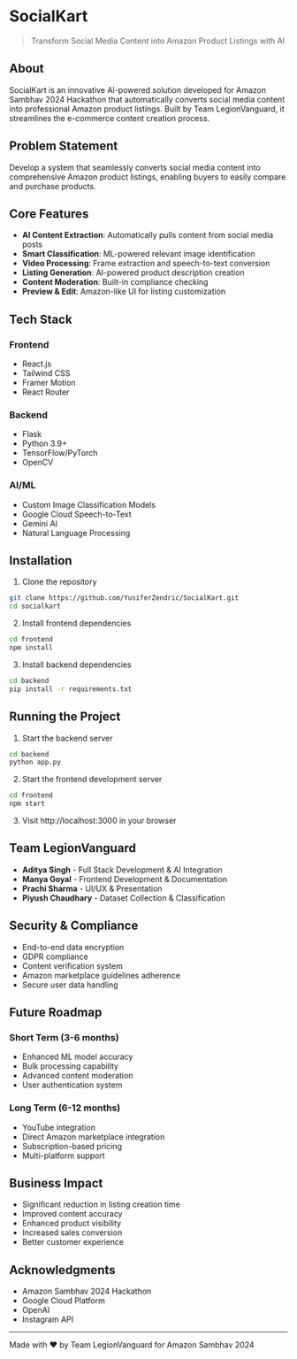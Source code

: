 # SocialKart

> Transform Social Media Content into Amazon Product Listings with AI

##  About

SocialKart is an innovative AI-powered solution developed for Amazon Sambhav 2024 Hackathon that automatically converts social media content into professional Amazon product listings. Built by Team LegionVanguard, it streamlines the e-commerce content creation process.

##  Problem Statement

Develop a system that seamlessly converts social media content into comprehensive Amazon product listings, enabling buyers to easily compare and purchase products.

##  Core Features

- **AI Content Extraction**: Automatically pulls content from social media posts
- **Smart Classification**: ML-powered relevant image identification
- **Video Processing**: Frame extraction and speech-to-text conversion
- **Listing Generation**: AI-powered product description creation
- **Content Moderation**: Built-in compliance checking
- **Preview & Edit**: Amazon-like UI for listing customization

##  Tech Stack

### Frontend
- React.js
- Tailwind CSS
- Framer Motion
- React Router

### Backend
- Flask
- Python 3.9+
- TensorFlow/PyTorch
- OpenCV

### AI/ML
- Custom Image Classification Models
- Google Cloud Speech-to-Text
- Gemini AI
- Natural Language Processing

##  Installation

1. Clone the repository
```bash
git clone https://github.com/YusiferZendric/SocialKart.git
cd socialkart
```
2. Install frontend dependencies
```bash
cd frontend
npm install
```
3. Install backend dependencies
```bash
cd backend
pip install -r requirements.txt
```
##  Running the Project

1. Start the backend server
```bash
cd backend
python app.py
```
2. Start the frontend development server
```bash
cd frontend
npm start
```

3. Visit http://localhost:3000 in your browser

##  Team LegionVanguard

- **Aditya Singh** - Full Stack Development & AI Integration
- **Manya Goyal** - Frontend Development & Documentation
- **Prachi Sharma** - UI/UX & Presentation
- **Piyush Chaudhary** - Dataset Collection & Classification

##  Security & Compliance

- End-to-end data encryption
- GDPR compliance
- Content verification system
- Amazon marketplace guidelines adherence
- Secure user data handling

##  Future Roadmap

### Short Term (3-6 months)
- Enhanced ML model accuracy
- Bulk processing capability
- Advanced content moderation
- User authentication system

### Long Term (6-12 months)
- YouTube integration
- Direct Amazon marketplace integration
- Subscription-based pricing
- Multi-platform support

##  Business Impact

- Significant reduction in listing creation time
- Improved content accuracy
- Enhanced product visibility
- Increased sales conversion
- Better customer experience

##  Acknowledgments

- Amazon Sambhav 2024 Hackathon
- Google Cloud Platform
- OpenAI
- Instagram API

---
Made with ❤ by Team LegionVanguard for Amazon Sambhav 2024
